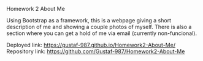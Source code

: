 Homework 2 About Me

Using Bootstrap as a framework, this is a webpage giving a short description of me and showing a couple photos of myself. There is also a section where you can get a hold of me via email (currently non-funcional).

Deployed link: https://gustaf-987.github.io/Homework2-About-Me/
Repository link: https://github.com/Gustaf-987/Homework2-About-Me 